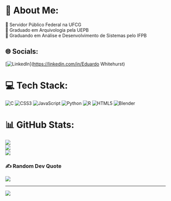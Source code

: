 # 💫 About Me:
🔭 Servidor Público Federal na UFCG<br>🌱 Graduado em Arquivologia pela UEPB<br>🌱 Graduando em Análise e Desenvolvimento de Sistemas pelo IFPB


## 🌐 Socials:
[![LinkedIn](https://img.shields.io/badge/LinkedIn-%230077B5.svg?logo=linkedin&logoColor=white)](https://linkedin.com/in/Eduardo Whitehurst) 

# 💻 Tech Stack:
![C](https://img.shields.io/badge/c-%2300599C.svg?style=for-the-badge&logo=c&logoColor=white) ![CSS3](https://img.shields.io/badge/css3-%231572B6.svg?style=for-the-badge&logo=css3&logoColor=white) ![JavaScript](https://img.shields.io/badge/javascript-%23323330.svg?style=for-the-badge&logo=javascript&logoColor=%23F7DF1E) ![Python](https://img.shields.io/badge/python-3670A0?style=for-the-badge&logo=python&logoColor=ffdd54) ![R](https://img.shields.io/badge/r-%23276DC3.svg?style=for-the-badge&logo=r&logoColor=white) ![HTML5](https://img.shields.io/badge/html5-%23E34F26.svg?style=for-the-badge&logo=html5&logoColor=white) ![Blender](https://img.shields.io/badge/blender-%23F5792A.svg?style=for-the-badge&logo=blender&logoColor=white)
# 📊 GitHub Stats:
![](https://github-readme-stats.vercel.app/api?username=eduardo-whitehurst&theme=dark&hide_border=true&include_all_commits=false&count_private=false)<br/>
![](https://github-readme-streak-stats.herokuapp.com/?user=eduardo-whitehurst&theme=dark&hide_border=true)<br/>
![](https://github-readme-stats.vercel.app/api/top-langs/?username=eduardo-whitehurst&theme=dark&hide_border=true&include_all_commits=false&count_private=false&layout=compact)

### ✍️ Random Dev Quote
![](https://quotes-github-readme.vercel.app/api?type=horizontal&theme=dark)

---
[![](https://visitcount.itsvg.in/api?id=eduardo-whitehurst&icon=2&color=12)](https://visitcount.itsvg.in)

<!-- Proudly created with GPRM ( https://gprm.itsvg.in ) -->
